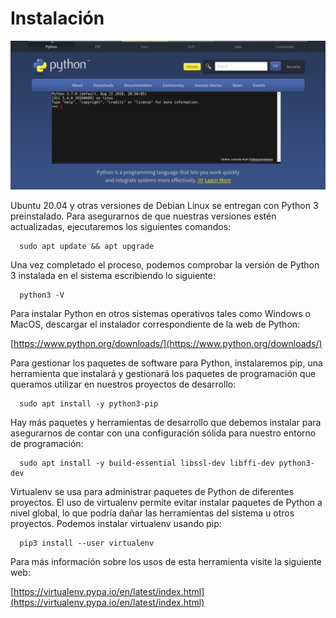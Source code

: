 # Instalación

![Instalacion](/images/install.png)

Ubuntu 20.04 y otras versiones de Debian Linux se entregan con Python 3 preinstalado. Para asegurarnos de que nuestras versiones estén actualizadas, ejecutaremos los siguientes comandos:

      sudo apt update && apt upgrade

Una vez completado el proceso, podemos comprobar la versión de Python 3 instalada en el sistema escribiendo lo siguiente:

      python3 -V

Para instalar Python en otros sistemas operativos tales como Windows o MacOS, descargar el instalador correspondiente de la web de Python: 

[https://www.python.org/downloads/](https://www.python.org/downloads/)

Para gestionar los paquetes de software para Python, instalaremos pip, una herramienta que instalará y gestionará los paquetes de programación que queramos utilizar en nuestros proyectos de desarrollo:

      sudo apt install -y python3-pip

Hay más paquetes y herramientas de desarrollo que debemos instalar para asegurarnos de contar con una configuración sólida para nuestro entorno de programación:

      sudo apt install -y build-essential libssl-dev libffi-dev python3-dev

Virtualenv se usa para administrar paquetes de Python de diferentes proyectos. El uso de virtualenv permite evitar instalar paquetes de Python a nivel global, lo que podría dañar las herramientas del sistema u otros proyectos. Podemos instalar virtualenv usando pip:

      pip3 install --user virtualenv

Para más información sobre los usos de esta herramienta visite la siguiente web:

[https://virtualenv.pypa.io/en/latest/index.html](https://virtualenv.pypa.io/en/latest/index.html)
